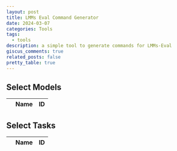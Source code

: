 ```yaml
---
layout: post
title: LMMs Eval Command Generator
date: 2024-03-07
categories: Tools
tags:
  - tools
description: a simple tool to generate commands for LMMs-Eval
giscus_comments: true
related_posts: false
pretty_table: true
---
```


## Select Models

<table
  id="models"
  class="table align-middle mb-0 bg-white"
  data-toggle="table"
  data-height="460"
  data-pagination="true"
  data-click-to-select="true"
  data-url="{{ 'assets/json/2024-03-08-LMMs-Eval-Cmd/models.json' | relative_url }}">
  <thead>
    <tr>
      <th data-field="state" data-checkbox="true"></th>
      <th data-field="Name">Name</th>
      <th data-field="ID">ID</th>
    </tr>
  </thead>
</table>

## Select Tasks

<table
  id="tasks"
  data-toggle="table"
  data-pagination="true"
  class="table align-middle mb-0 bg-white"
  data-height="460"
  data-click-to-select="true"
  data-url="{{ 'assets/json/2024-03-08-LMMs-Eval-Cmd/tasks.json' | relative_url }}">
  <thead>
    <tr>
      <th data-field="state" data-checkbox="true"></th>
      <th data-field="Name">Name</th>
      <th data-field="ID">ID</th>
    </tr>
  </thead>
</table>

<div id="selectedModels"></div>

<div id="selectedTasks"></div>

<!-- <script src="{{ 'assets/js/2024-03-08-LMMs-Eval-Cmd/script.js' | relative_url }}"></script> -->

<script>
  $(document).ready(function () {
  var selectedIds = [];

  $("#tasks").on("check.bs.table uncheck.bs.table", function (e, row) {
    var id = row.ID;
    if (e.type === "check") {
      if (!selectedIds.includes(id)) {
        selectedIds.push(id);
      }
    } else {
      selectedIds = selectedIds.filter(function (value) {
        return value !== id;
      });
    }
    document.getElementById("selectedTasks").textContent = selectedIds.join(",");
  });

  // Handle check-all and uncheck-all separately
  $("#tasks").on("check-all.bs.table", function (e) {
    // Assuming getSelections is a method to get all selected rows. This might vary based on the actual table library you're using.
    var allRows = $("#tasks").bootstrapTable("getSelections");
    selectedIds = allRows.map(function (row) {
      return row.ID;
    });
    document.getElementById("selectedTasks").textContent = selectedIds.join(",");
  });

  $("#tasks").on("uncheck-all.bs.table", function (e) {
    selectedIds = [];
    document.getElementById("selectedTasks").textContent = "";
  });
});

$(document).ready(function () {
  var selectedIds = [];

  $("#models").on("check.bs.table uncheck.bs.table", function (e, row) {
    var id = row.ID;
    if (e.type === "check") {
      if (!selectedIds.includes(id)) {
        selectedIds.push(id);
      }
    } else {
      selectedIds = selectedIds.filter(function (value) {
        return value !== id;
      });
    }
    document.getElementById("selectedModels").textContent = selectedIds.join(",");
  });

  // Handle check-all and uncheck-all separately
  $("#models").on("check-all.bs.table", function (e) {
    // Assuming getSelections is a method to get all selected rows. This might vary based on the actual table library you're using.
    var allRows = $("#models").bootstrapTable("getSelections");
    selectedIds = allRows.map(function (row) {
      return row.ID;
    });
    document.getElementById("selectedModels").textContent = selectedIds.join(",");
  });

  $("#models").on("uncheck-all.bs.table", function (e) {
    selectedIds = [];
    document.getElementById("selectedModels").textContent = "";
  });
});
</script>
